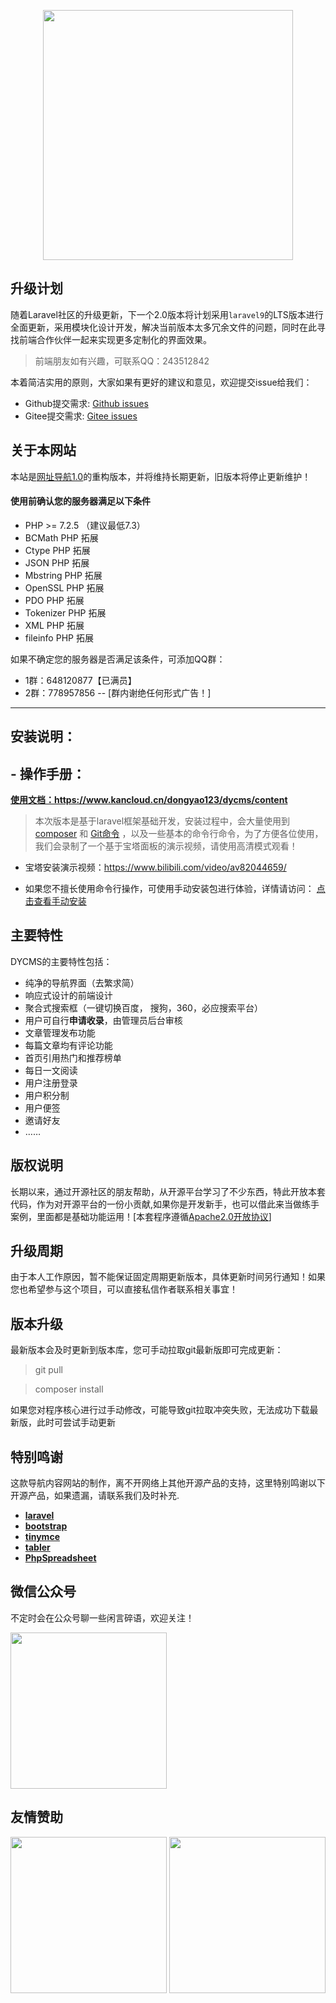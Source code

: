 <p align="center"><img src="public/uploads/sys_img/logo.png" width="400"></p>

## 升级计划
随着Laravel社区的升级更新，下一个2.0版本将计划采用`laravel9`的LTS版本进行全面更新，采用模块化设计开发，解决当前版本太多冗余文件的问题，同时在此寻找前端合作伙伴一起来实现更多定制化的界面效果。
> 前端朋友如有兴趣，可联系QQ：243512842

本着简洁实用的原则，大家如果有更好的建议和意见，欢迎提交issue给我们：
- Github提交需求: <a href="https://github.com/dongyao8/dycms/issues" target="_blank">Github issues</a>
- Gitee提交需求: <a href="https://gitee.com/dongyao/dycms/issues" target="_blank">Gitee issues</a>

## 关于本网站

本站是<a href="https://gitee.com/dongyao/web_site_navigation" target="_blank">网址导航1.0</a>的重构版本，并将维持长期更新，旧版本将停止更新维护！

#### 使用前确认您的服务器满足以下条件

- PHP >= 7.2.5 （建议最低7.3）
- BCMath PHP 拓展
- Ctype PHP 拓展
- JSON PHP 拓展
- Mbstring PHP 拓展
- OpenSSL PHP 拓展
- PDO PHP 拓展
- Tokenizer PHP 拓展
- XML PHP 拓展
- fileinfo PHP 拓展



如果不确定您的服务器是否满足该条件，可添加QQ群：
- 1群：648120877【已满员】
- 2群：778957856
-- [群内谢绝任何形式广告！]

----
## 安装说明：

## - 操作手册：
**<a href="https://www.kancloud.cn/dongyao123/dycms/content" target="_blank">使用文档：https://www.kancloud.cn/dongyao123/dycms/content</a>**

> 本次版本是基于laravel框架基础开发，安装过程中，会大量使用到[composer](https://baike.baidu.com/item/composer/3351208?fr=aladdin) 和 [Git命令](https://baike.baidu.com/item/GIT/12647237) ，以及一些基本的命令行命令，为了方便各位使用，我们会录制了一个基于宝塔面板的演示视频，请使用高清模式观看！

- 宝塔安装演示视频：https://www.bilibili.com/video/av82044659/

- 如果您不擅长使用命令行操作，可使用手动安装包进行体验，详情请访问： [点击查看手动安装](https://www.kancloud.cn/dongyao123/dycms/1459086)

## 主要特性

DYCMS的主要特性包括：

*   纯净的导航界面（去繁求简）
*   响应式设计的前端设计
*   聚合式搜索框（一键切换百度， 搜狗，360，必应搜索平台）
*   用户可自行**申请收录**，由管理员后台审核
*   文章管理发布功能
*   每篇文章均有评论功能
*   首页引用热门和推荐榜单
*   每日一文阅读
*   用户注册登录
*   用户积分制
*   用户便签
*   邀请好友
*  ……

## 版权说明

长期以来，通过开源社区的朋友帮助，从开源平台学习了不少东西，特此开放本套代码，作为对开源平台的一份小贡献,如果你是开发新手，也可以借此来当做练手案例，里面都是基础功能运用！[本套程序遵循[Apache2.0开放协议](http://www.apache.org/licenses/LICENSE-2.0.html)]

## 升级周期

由于本人工作原因，暂不能保证固定周期更新版本，具体更新时间另行通知！如果您也希望参与这个项目，可以直接私信作者联系相关事宜！

## 版本升级

最新版本会及时更新到版本库，您可手动拉取git最新版即可完成更新：
> git pull 

> composer install

如果您对程序核心进行过手动修改，可能导致git拉取冲突失败，无法成功下载最新版，此时可尝试手动更新

## 特别鸣谢

这款导航内容网站的制作，离不开网络上其他开源产品的支持，这里特别鸣谢以下开源产品，如果遗漏，请联系我们及时补充.

- **[laravel](https://laravel.com/)**
- **[bootstrap](https://getbootstrap.com/)**
- **[tinymce](https://www.tiny.cloud/)**
- **[tabler](https://github.com/tabler/tabler)**
- **[PhpSpreadsheet](https://phpspreadsheet.readthedocs.io)**

## 微信公众号
不定时会在公众号聊一些闲言碎语，欢迎关注！

<img src="public/uploads/sys_img/wechat.jpg" width="250">

## 友情赞助

<img src="public/uploads/wechat.JPG" width="250">
<img src="public/uploads/alipay.JPG" width="250">